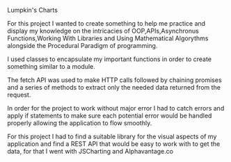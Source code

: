 Lumpkin's Charts

For this project I wanted to create something to help me practice and display my knowledge on the intricacies of OOP,APIs,Asynchronus Functions,Working With Libraries and Using Mathematical Algorythms alongside the Procedural Paradigm of programming.

I used classes to encapsulate my important functions in order to create something similar to a module.

The fetch API was used to make HTTP calls followed by chaining promises and a series of methods to extract only the needed data returned from the request.

In order for the project to work without major error I had to catch errors and apply if statements to make sure each potential error would be handled properly allowing the application to flow smoothly.

For this project I had to find a suitable library for the visual aspects of my application and find a REST API that would be easy to work with to get the data, for that I went with JSCharting and Alphavantage.co
